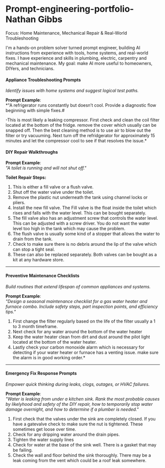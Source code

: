 # Prompt-engineering-portfolio-Nathan Gibbs #
Focus: Home Maintenance, Mechanical Repair & Real-World Troubleshooting  

I'm a hands-on problem solver turned prompt engineer, building AI instructions from experience with tools, home systems, and real-world fixes. I have experience and skills in plumbing, electric, carpentry and mechanical maintenance. My goal: make AI more useful to homeowners, DIYers, and technicians.

####  **Appliance Troubleshooting Prompts**  
*Identify issues with home systems and suggest logical test paths.*

**Prompt Example**:  
*"A refrigerator runs constantly but doesn’t cool. Provide a diagnostic flow beginning with simple fixes.#

 -This is most likely a leaking compressor. First check and clean the coil filter located at the bottom of the fridge. remove the cover which usually can be snapped off. Then the best cleaning method is to use air to blow out the filter or try vacuuming. Next turn off the refridgerator for approximately 15 minutes and let the compressor cool to see if that resolves the issue.*
 
#### **DIY Repair Walkthroughs**  

**Prompt Example**:  
*"A toilet is running and will not shut off."*

**Toilet Repair Steps:**
1. This is either a fill valve or a flush valve.
2. Shut off the water valve under the toilet.
3. Remove the plastic nut underneath the tank using channel locks or pliers.
4. Install the new fill valve.  The Fill valve is the float inside the toilet which rises and falls with the water level.  This can be bought separately.
5. The fill valve also has an adjustment screw that controls the water level. This can be adjusted with a screw driver. You do not want the water level too high in the tank which may cause the problem.
6. The flush valve is usually some kind of a stopper that allows the water to drain from the tank.
7. Check to make sure there is no debris around the lip of the valve which can stop a tight seal.
8. These can also be replaced separately. Both valves can be bought as a kit at any hardware store.

---

#### **Preventive Maintenance Checklists**  
*Build routines that extend lifespan of common appliances and systems.*

**Prompt Example**:  
*"Design a seasonal maintenance checklist for a gas water heater and furnace combo. Include safety steps, part inspection points, and efficiency tips."*

1. First change the filter regularly based on the life of the filter usually a 1 to 3 month timeframe.
2. Next check for any water around the bottom of the water heater
3. Keep the water heater clean from dirt and dust around the pilot light located at the bottom of the water heater.
4. Lastly check your carbon monoxide alarm which is necessary for detecting if your water heater or furnace has a venting issue. make sure the alarm is in good working order.*

---

#### **Emergency Fix Response Prompts**  
*Empower quick thinking during leaks, clogs, outages, or HVAC failures.*

**Prompt Example**:  
*"Water is leaking from under a kitchen sink.  Rank the most probable causes by likelyhood and safety of the DIY repair, how to temporarily stop water damage overnight, and how to determine if a plumber is needed."*

1. First check that the valves under the sink are completely closed. If you have a gatevalve check to make sure the nut is tightened. These sometimes get loose over time.
2. Check for any dripping water around the drain pipes.
3. Tighten the water supply lines
4. Check for water at the base of the sink well. There is a gasket that may be failing.
5. Check the wall and floor behind the sink thoroughly. There may be a leak coming from the vent which could be a roof leak somewhere.

